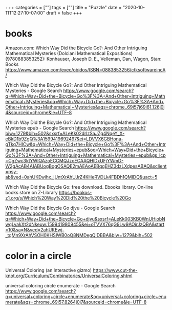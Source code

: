 +++
categories = [""]
tags = [""]
title = "Puzzle"
date = "2020-10-11T12:27:10-07:00"
draft = false
+++

# books

Amazon.com: Which Way Did the Bicycle Go?: And Other Intriguing Mathematical Mysteries (Dolciani Mathematical Expositions) (9780883853252): Konhauser, Joseph D. E., Velleman, Dan, Wagon, Stan: Books
https://www.amazon.com/exec/obidos/ISBN=0883853256/ctksoftwareincA/

Which Way Did the Bicycle Go?: And Other Intriguing Mathematical Mysteries - Google Search
https://www.google.com/search?q=Which+Way+Did+the+Bicycle+Go%3F%3A+And+Other+Intriguing+Mathematical+Mysteries&oq=Which+Way+Did+the+Bicycle+Go%3F%3A+And+Other+Intriguing+Mathematical+Mysteries&aqs=chrome..69i57j69i61.126j0j4&sourceid=chrome&ie=UTF-8

Which Way Did the Bicycle Go?: And Other Intriguing Mathematical Mysteries epub - Google Search
https://www.google.com/search?biw=1279&bih=502&sxsrf=ALeKk02drlzSaJZg4NqeY_X-eBkD1b9ZgQ%3A1599419692497&ei=LDVVX6GBHona-gTkq7HICw&q=Which+Way+Did+the+Bicycle+Go%3F%3A+And+Other+Intriguing+Mathematical+Mysteries+epub&oq=Which+Way+Did+the+Bicycle+Go%3F%3A+And+Other+Intriguing+Mathematical+Mysteries+epub&gs_lcp=CgZwc3ktYWIQAzoECCMQJzoECAAQHlDxUFjYWmD-W2gAcAB4AIABUogBogOSAQE2mAEAoAEBqgEHZ3dzLXdpesABAQ&sclient=psy-ab&ved=0ahUKEwihx_jUntXrAhUJrZ4KHeRVDLk4FBDh1QMIDQ&uact=5

Which Way Did the Bicycle Go: free download. Ebooks library. On-line books store on Z-Library
https://bookos-z1.org/s/Which%20Way%20Did%20the%20Bicycle%20Go

Which Way Did the Bicycle Go djvu - Google Search
https://www.google.com/search?q=Which+Way+Did+the+Bicycle+Go+djvu&sxsrf=ALeKk003KB0WnUHiobNwgLvakXt2dNkeuw:1599419809455&ei=oTVVX76qG9Lw9AOirJzQBA&start=10&sa=N&ved=2ahUKEwj-_tqMn9XrAhVSOH0KHSIWB0oQ8NMDegQIDBBA&biw=1279&bih=502

# color in a circle

Universal Coloring (an Interactive gizmo)
https://www.cut-the-knot.org/Curriculum/Combinatorics/UniversalColoring.shtml

universal coloring circle enumerate - Google Search
https://www.google.com/search?q=universal+coloring+circle+enumerate&oq=universal+coloring+circle+enumerate&aqs=chrome..69i57.8264j0j7&sourceid=chrome&ie=UTF-8

